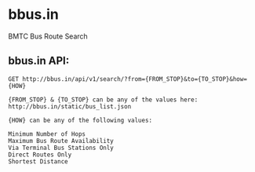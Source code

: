 bbus.in
=======

BMTC Bus Route Search

bbus.in API:
------------


```
GET http://bbus.in/api/v1/search/?from={FROM_STOP}&to={TO_STOP}&how={HOW}

{FROM_STOP} & {TO_STOP} can be any of the values here:
http://bbus.in/static/bus_list.json

{HOW} can be any of the following values:

Minimum Number of Hops
Maximum Bus Route Availability
Via Terminal Bus Stations Only
Direct Routes Only
Shortest Distance
```
